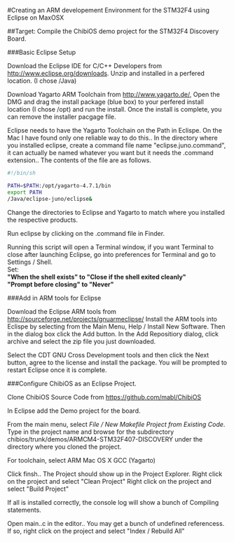 #Creating an ARM developement Environment for the STM32F4 using Eclipse on MaxOSX

##Target: Compile the ChibiOS demo project for the STM32F4 Discovery Board.

###Basic Eclipse Setup

Download the Eclipse IDE for C/C++ Developers from http://www.eclipse.org/downloads.
Unzip and installed in a perfered location. (I chose /Java)

Download Yagarto ARM Toolchain from http://www.yagarto.de/, Open the DMG and drag the install
package (blue box) to your perfered install location (I chose /opt) and run the install. Once
the install is complete, you can remove the installer pacgage file.

Eclipse needs to have the Yagarto Toolchain on the Path in Eclispe. On the Mac I have found
only one reliable way to do this.. In the directory where you installed eclipse, create a
command file name "eclipse.juno.command", it can actually be named whatever you want but 
it needs the .command extension.. The contents of the file are as follows.
```bash
#!/bin/sh

PATH=$PATH:/opt/yagarto-4.7.1/bin
export PATH
/Java/eclipse-juno/eclipse&
```
Change the directories to Eclipse and Yagarto to match where you installed the respective products.

Run eclipse by clicking on the .command file in Finder.

Running this script will open a Terminal window, if you want Terminal to close after
launching Eclipse, go into preferences for Terminal and go to Settings / Shell.   
Set:   
**"When the shell exists" to "Close if the shell exited cleanly"**   
**"Prompt before closing" to "Never"**   

###Add in ARM tools for Eclipse

Download the Eclipse ARM tools from http://sourceforge.net/projects/gnuarmeclipse/
Install the ARM tools into Eclispe by selecting from the Main Menu,
Help / Install New Software. Then in the dialog box click the Add button. In the
Add Repositiory dialog, click archive and select the zip file you just downloaded.

Select the CDT GNU Cross Development tools and then click the Next button, agree
to the license and install the package. You will be prompted to restart Eclipse once it
is complete.

###Configure ChibiOS as an Eclipse Project.

Clone ChibiOS Source Code from https://github.com/mabl/ChibiOS

In Eclipse add the Demo project for the board.

From the main menu, select *File / New Makefile Project from Existing Code*.
Type in the project name and browse for the subdirectory
chibios/trunk/demos/ARMCM4-STM32F407-DISCOVERY under the
directory where you cloned the project.

For toolchain, select ARM Mac OS X GCC (Yagarto)

Click finsh.. The Project should show up in the Project Explorer.
Right click on the project and select "Clean Project"
Right click on the project and select "Build Project"

If all is installed correctly, the console log will show a bunch of Compiling statements.

Open main..c in the editor.. You may get a bunch of undefined referencess. 
If so, right click on the project and select "Index / Rebuild All"

